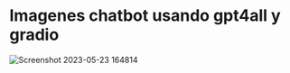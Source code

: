 # Imagenes chatbot usando gpt4all y gradio

![Screenshot 2023-05-23 164814](https://github.com/carlosgomez247/last_resort/assets/94393665/90ceea28-5b46-488a-ad5b-95c63072800a)

